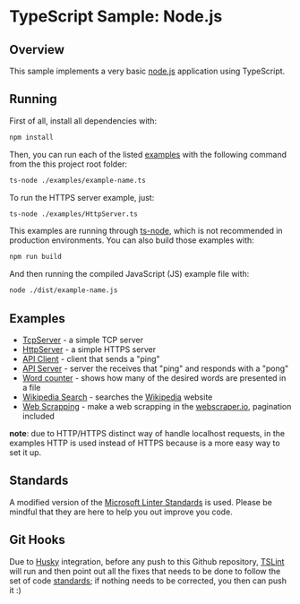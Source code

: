 # TypeScript Sample: Node.js 
## Overview

This sample implements a very basic [node.js](https://nodejs.org/) application using TypeScript.

## Running
First of all, install all dependencies with:
```bash
npm install
```

Then, you can run each of the listed [examples](#examples) with the following command from the this project root folder:
```bash
ts-node ./examples/example-name.ts
```

To run the HTTPS server example, just:
```bash
ts-node ./examples/HttpServer.ts
```

This examples are running through [ts-node](https://github.com/TypeStrong/ts-node), which is not recommended in production environments. You can also build those examples with:
```bash
npm run build
```

And then running the compiled JavaScript (JS) example file with:
```bash
node ./dist/example-name.js
```

## Examples
* [TcpServer](./src/TcpServer.ts) - a simple TCP server
* [HttpServer](./src/HttpServer.ts) - a simple HTTPS server
* [API Client](./src/APIClient.ts) - client that sends a "ping"
* [API Server](./src/APIServer.ts) - server the receives that "ping" and responds with a "pong"
* [Word counter](./src/WordCounter.ts) - shows how many of the desired words are presented in a file
* [Wikipedia Search](./src/Wikipedia.ts) - searches the [Wikipedia](https://en.wikipedia.org/w/api.php?) website
* [Web Scrapping](./src/WebScrapping.ts) - make a web scrapping in the [webscraper.io](https://www.webscraper.io/test-sites/e-commerce/static), pagination included

**note**: due to HTTP/HTTPS distinct way of handle localhost requests, in the examples HTTP is used instead of HTTPS because is a more easy way to set it up.

## Standards
A modified version of the [Microsoft Linter Standards](https://github.com/Microsoft/tslint-microsoft-contrib) is used. Please be mindful that they are here to help you out improve you code.

## Git Hooks
Due to [Husky](https://github.com/typicode/husky) integration, before any push to this Github repository, [TSLint](https://github.com/palantir/tslint) will run and then point out all the fixes that needs to be done to follow the set of code [standards](#standards); if nothing needs to be corrected, you then can push it :)

